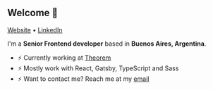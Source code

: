 ## Welcome 👋

[Website](https://matnac.dev/) •
[LinkedIn](https://www.linkedin.com/in/matias-sallent/)

I'm a __Senior Frontend developer__ based in __Buenos Aires, Argentina__.

* ⚡️ Currently working at [Theorem](https://www.theorem.co/)
* ⚡️ Mostly work with React, Gatsby, TypeScript and Sass
* ⚡️ Want to contact me? Reach me at my [email](mailto:8879212+msallent@users.noreply.github.com)
